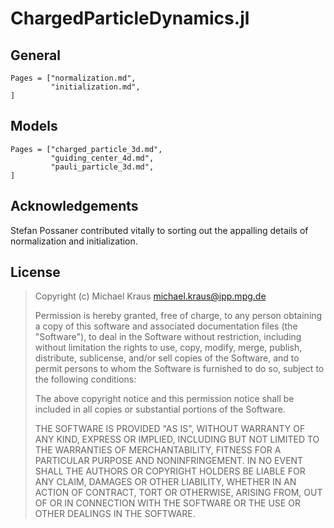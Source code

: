 
# ChargedParticleDynamics.jl


## General

```@contents
Pages = ["normalization.md",
         "initialization.md",
]
```


## Models

```@contents
Pages = ["charged_particle_3d.md",
         "guiding_center_4d.md",
         "pauli_particle_3d.md",
]
```


## Acknowledgements

Stefan Possaner contributed vitally to sorting out the appalling details of normalization and initialization.


## License

> Copyright (c) Michael Kraus <michael.kraus@ipp.mpg.de>
>
> Permission is hereby granted, free of charge, to any person obtaining a copy
> of this software and associated documentation files (the "Software"), to deal
> in the Software without restriction, including without limitation the rights
> to use, copy, modify, merge, publish, distribute, sublicense, and/or sell
> copies of the Software, and to permit persons to whom the Software is
> furnished to do so, subject to the following conditions:
>
> The above copyright notice and this permission notice shall be included in all
> copies or substantial portions of the Software.
>
> THE SOFTWARE IS PROVIDED "AS IS", WITHOUT WARRANTY OF ANY KIND, EXPRESS OR
> IMPLIED, INCLUDING BUT NOT LIMITED TO THE WARRANTIES OF MERCHANTABILITY,
> FITNESS FOR A PARTICULAR PURPOSE AND NONINFRINGEMENT. IN NO EVENT SHALL THE
> AUTHORS OR COPYRIGHT HOLDERS BE LIABLE FOR ANY CLAIM, DAMAGES OR OTHER
> LIABILITY, WHETHER IN AN ACTION OF CONTRACT, TORT OR OTHERWISE, ARISING FROM,
> OUT OF OR IN CONNECTION WITH THE SOFTWARE OR THE USE OR OTHER DEALINGS IN THE
> SOFTWARE.
